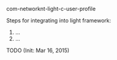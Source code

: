 com-networknt-light-c-user-profile

Steps for integrating into light framework:

1. ...
2. ...

TODO (Init: Mar 16, 2015)